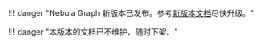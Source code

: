 !!! danger "Nebula Graph 新版本已发布。参考[新版本文档](https://docs.nebula-graph.com.cn/)尽快升级。"

!!! danger "本版本的文档已不维护，随时下架。"
